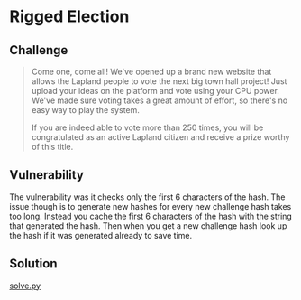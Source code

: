 # Rigged Election
## Challenge
>Come one, come all! We've opened up a brand new website that allows the Lapland people to vote the next big town hall project! Just upload your ideas on the platform and vote using your CPU power. We've made sure voting takes a great amount of effort, so there's no easy way to play the system.
>
>If you are indeed able to vote more than 250 times, you will be congratulated as an active Lapland citizen and receive a prize worthy of this title.

## Vulnerability
The vulnerability was it checks only the first 6 characters of the hash. The issue though is to generate new hashes for every new challenge hash takes too long. Instead you cache the first 6 characters of the hash with the string that generated the hash. Then when you get a new challenge hash look up the hash if it was generated already to save time.

## Solution

[solve.py](solve.py)
